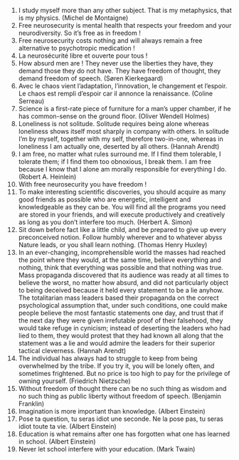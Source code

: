 1. I study myself more than any other subject. That is my metaphysics, that is my physics. (Michel de Montaigne)
2. Free neurosecurity is mental health that respects your freedom and your neurodiversity. So it’s free as in freedom !
3. Free neurosecurity costs nothing and will always remain a free alternative to psychotropic medication !
4. La neurosécurité libre et ouverte pour tous !
5. How absurd men are ! They never use the liberties they have, they demand those they do not have. They have freedom of thought, they demand freedom of speech. (Søren Kierkegaard)
6. Avec le chaos vient l’adaptation, l’innovation, le changement et l’espoir. Le chaos est rempli d’espoir car il annonce la renaissance. (Coline Serreau)
7. Science is a first-rate piece of furniture for a man’s upper chamber, if he has common-sense on the ground floor. (Oliver Wendell Holmes)
8. Loneliness is not solitude. Solitude requires being alone whereas loneliness shows itself most sharply in company with others. In solitude I’m by myself, together with my self, therefore two-in-one, whereas in loneliness I am actually one, deserted by all others. (Hannah Arendt)
9. I am free, no matter what rules surround me. If I find them tolerable, I tolerate them; if I find them too obnoxious, I break them. I am free because I know that I alone am morally responsible for everything I do. (Robert A. Heinlein)
10. With free neurosecurity you have freedom !
11. To make interesting scientific discoveries, you should acquire as many good friends as possible who are energetic, intelligent and knowledgeable as they can be. You will find all the programs you need are stored in your friends, and will execute productively and creatively as long as you don’t interfere too much. (Herbert A. Simon)
12. Sit down before fact like a little child, and be prepared to give up every preconceived notion. Follow humbly wherever and to whatever abyss Nature leads, or you shall learn nothing. (Thomas Henry Huxley)
13. In an ever-changing, incomprehensible world the masses had reached the point where they would, at the same time, believe everything and nothing, think that everything was possible and that nothing was true. Mass propaganda discovered that its audience was ready at all times to believe the worst, no matter how absurd, and did not particularly object to being deceived because it held every statement to be a lie anyhow. The totalitarian mass leaders based their propaganda on the correct psychological assumption that, under such conditions, one could make people believe the most fantastic statements one day, and trust that if the next day they were given irrefutable proof of their falsehood, they would take refuge in cynicism; instead of deserting the leaders who had lied to them, they would protest that they had known all along that the statement was a lie and would admire the leaders for their superior tactical cleverness. (Hannah Arendt)
14. The individual has always had to struggle to keep from being overwhelmed by the tribe. If you try it, you will be lonely often, and sometimes frightened. But no price is too high to pay for the privilege of owning yourself. (Friedrich Nietzsche) 
15. Without freedom of thought there can be no such thing as wisdom and no such thing as public liberty without freedom of speech. (Benjamin Franklin)
16. Imagination is more important than knowledge. (Albert Einstein)
17. Pose ta question, tu seras idiot une seconde. Ne la pose pas, tu seras idiot toute ta vie. (Albert Einstein)
18. Education is what remains after one has forgotten what one has learned in school. (Albert Einstein)
19. Never let school interfere with your education. (Mark Twain)
